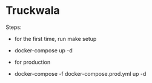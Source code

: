# Truckwala

Steps:

* for the first time, run make setup
- docker-compose up -d

* for production
- docker-compose -f docker-compose.prod.yml up -d
